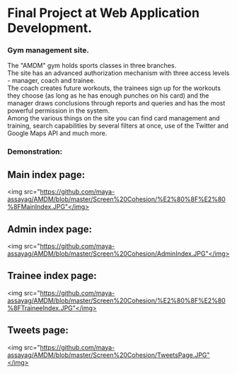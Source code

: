 # Final Project at Web Application Development.

### Gym management site.</br>
The "AMDM" gym holds sports classes in three branches.</br>
The site has an advanced authorization mechanism with three access levels - manager, coach and trainee.</br>
The coach creates future workouts, the trainees sign up for the workouts they choose (as long as he has enough punches on his card) and the manager draws conclusions through reports and queries and has the most powerful permission in the system.</br>
Among the various things on the site you can find card management and training, search capabilities by several filters at once, use of the Twitter and Google Maps API and much more.


### Demonstration:
## Main index page:
<img src="https://github.com/maya-assayag/AMDM/blob/master/Screen%20Cohesion/%E2%80%8F%E2%80%8FMainIndex.JPG"</img>

## Admin index page:
<img src="https://github.com/maya-assayag/AMDM/blob/master/Screen%20Cohesion/AdminIndex.JPG"</img>

## Trainee index page:
<img src="https://github.com/maya-assayag/AMDM/blob/master/Screen%20Cohesion/%E2%80%8F%E2%80%8FTraineeIndex.JPG"</img>

## Tweets page:
<img src="https://github.com/maya-assayag/AMDM/blob/master/Screen%20Cohesion/TweetsPage.JPG"</img>
